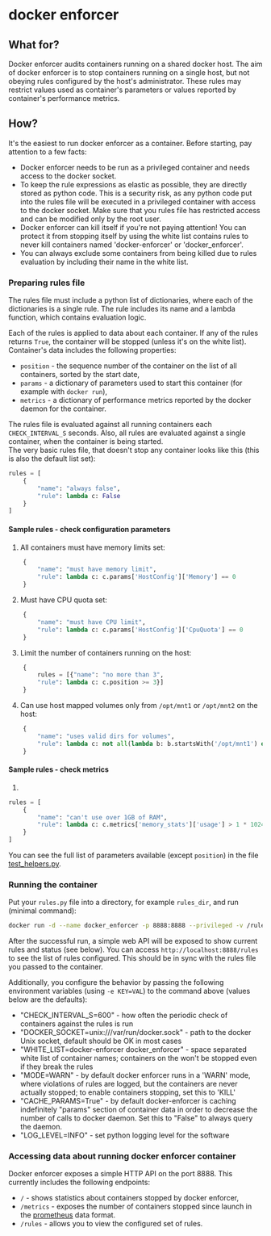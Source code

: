 # docker enforcer

## What for?
Docker enforcer audits containers running on a shared docker host. The aim of docker enforcer is to stop containers running on a single host, but not obeying rules configured by the host's administrator. These rules may restrict values used as container's parameters or values reported by container's performance metrics.
 
## How?
It's the easiest to run docker enforcer as a container. Before starting, pay attention to a few facts:
- Docker enforcer needs to be run as a privileged container and needs access to the docker socket.
- To keep the rule expressions as elastic as possible, they are directly stored as python code. This is a security risk, as any python code put into the rules file will be executed in a privileged container with access to the docker socket. Make sure that you rules file has restricted access and can be modified only by the root user.
- Docker enforcer can kill itself if you're not paying attention! You can protect it from stopping itself by using the white list contains rules to never kill containers named 'docker-enforcer' or 'docker_enforcer'.
- You can always exclude some containers from being killed due to rules evaluation by including their name in the white list.
 
### Preparing rules file
The rules file must include a python list of dictionaries, where each of the dictionaries is a single rule. The rule includes its name and a lambda function, which contains evaluation logic. 

Each of the rules is applied to data about each container. If any of the rules returns `True`, the container will be stopped (unless it's on the white list). Container's data includes the following properties:
- `position` - the sequence number of the container on the list of all containers, sorted by the start date,
- `params` - a dictionary of parameters used to start this container (for example with `docker run`),
- `metrics` - a dictionary of performance metrics reported by the docker daemon for the container.
 
The rules file is evaluated against all running containers each `CHECK_INTERVAL_S` seconds. Also, all rules are evaluated against a single container, when the container is being started.  
The very basic rules file, that doesn't stop any container looks like this (this is also the default list set):
```python
rules = [
    {
        "name": "always false",
        "rule": lambda c: False
    }
]
```

#### Sample rules - check configuration parameters
1. All containers must have memory limits set:
```python
    {
        "name": "must have memory limit", 
        "rule": lambda c: c.params['HostConfig']['Memory'] == 0
    }
```
2. Must have CPU quota set:
```python
    {
        "name": "must have CPU limit",
        "rule": lambda c: c.params['HostConfig']['CpuQuota'] == 0
    }
```
3. Limit the number of containers running on the host:
```python
    {
        rules = [{"name": "no more than 3",
        "rule": lambda c: c.position >= 3}]
    }
```
4. Can use host mapped volumes only from `/opt/mnt1` or `/opt/mnt2` on the host:
```python
    {
        "name": "uses valid dirs for volumes",
        "rule": lambda c: not all(lambda b: b.startsWith('/opt/mnt1') or b.startsWith('/opt/mnt2'), c.params['HostConfig']['Binds'])
    }
```


#### Sample rules - check metrics
1. 
```python
rules = [
    {
        "name": "can't use over 1GB of RAM", 
        "rule": lambda c: c.metrics['memory_stats']['usage'] > 1 * 1024 ** 3        
    }
]    
```

You can see the full list of parameters available (except `position`) in the file [test_helpers.py](test_helpers.py).

### Running the container
Put your `rules.py` file into a directory, for example `rules_dir`, and run (minimal command):
```bash
docker run -d --name docker_enforcer -p 8888:8888 --privileged -v /rules_dir:/opt/docker_enforcer/rules -v /var/run:/var/run tailoredcloud/docker-enforcer
```
After the successful run, a simple web API will be exposed to show current rules and status (see below). You can access `http://localhost:8888/rules` to see the list of rules configured. This should be in sync with the rules file you passed to the container.

Additionally, you configure the behavior by passing the following environment variables (using `-e KEY=VAL`) to the command above (values below are the defaults):
- "CHECK_INTERVAL_S=600" - how often the periodic check of containers against the rules is run 
- "DOCKER_SOCKET=unix:///var/run/docker.sock" -  path to the docker Unix socket, default should be OK in most cases
- "WHITE_LIST=docker-enforcer docker_enforcer" - space separated white list of container names; containers on the won't be stopped even if they break the rules
- "MODE=WARN" - by default docker enforcer runs in a 'WARN' mode, where violations of rules are logged, but the containers are never actually stopped; to enable containers stopping, set this to 'KILL'
- "CACHE_PARAMS=True" - by default docker-enforcer is caching indefinitely "params" section of container data in order to decrease the number of calls to docker daemon. Set this to "False" to always query the daemon.
- "LOG_LEVEL=INFO" - set python logging level for the software
 
### Accessing data about running docker enforcer container
Docker enforcer exposes a simple HTTP API on the port 8888. This currently includes the following endpoints:
- `/` - shows statistics about containers stopped by docker enforcer,
- `/metrics` - exposes the number of containers stopped since launch in the [prometheus](https://prometheus.io/) data format.
- `/rules` - allows you to view the configured set of rules.
  
